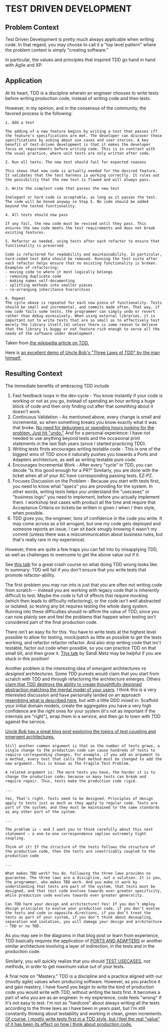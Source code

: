 # TEST DRIVEN DEVELOPMENT

## Problem Context
Test Driven Development is pretty much always applicable when writing code. In that regard, you may choose to call it a "top level pattern" where the problem context is simply "creating software."

In particular, the values and principles that inspired TDD go hand in hand with Agile and XP.

## Application
At its heart, TDD is a discipline wherein an engineer chooses to write tests before writing production code, instead of writing code and then tests.

However, in my opinion, and in the consensus of the community, the favored process is the following:

```
1. Add a test

The adding of a new feature begins by writing a test that passes iff the feature's specifications are met. The developer can discover these specifications by asking about use cases and user stories. A key benefit of test-driven development is that it makes the developer focus on requirements before writing code. This is in contrast with the usual practice, where unit tests are only written after code.

2. Run all tests. The new test should fail for expected reasons

This shows that new code is actually needed for the desired feature. It validates that the test harness is working correctly. It rules out the possibility that the new test is flawed and will always pass.

3. Write the simplest code that passes the new test

Inelegant or hard code is acceptable, as long as it passes the test. The code will be honed anyway in Step 5. No code should be added beyond the tested functionality.

4. All tests should now pass

If any fail, the new code must be revised until they pass. This ensures the new code meets the test requirements and does not break existing features.

5. Refactor as needed, using tests after each refactor to ensure that functionality is preserved

Code is refactored for readability and maintainability. In particular, hard-coded test data should be removed. Running the test suite after each refactor helps ensure that no existing functionality is broken.
Examples of refactoring:
- moving code to where it most logically belongs
- removing duplicate code
- making names self-documenting
- splitting methods into smaller pieces
- re-arranging inheritance hierarchies

6. Repeat
The cycle above is repeated for each new piece of functionality. Tests should be small and incremental, and commits made often. That way, if new code fails some tests, the programmer can simply undo or revert rather than debug excessively. When using external libraries, it is important not to write tests that are so small as to effectively test merely the library itself,[4] unless there is some reason to believe that the library is buggy or not feature-rich enough to serve all the needs of the software under development.
```
Taken from [the wikipedia article on TDD.](https://en.wikipedia.org/wiki/Test-driven_development)

Here is [an excellent demo of Uncle Bob's "Three Laws of TDD" by the man himself.](https://www.youtube.com/watch?v=qkblc5WRn-U&ab_channel=IntelliJIDEAbyJetBrains)

## Resulting Context
The immediate benefits of embracing TDD include

1) Fast feedback loops in the dev-cycle - You know instantly if your code is working or not as you go, instead of spending an hour writing a huge block of code and then only finding out after that *something* about it doesn't work.
2) Continuous Validation - As mentioned above, every change is small and incremental, so when something breaks you know exactly what it was that broke. [No need for debuggers or spending hours looking for the problem. Just hit "undo."](https://www.artima.com/weblogs/viewpost.jsp?thread=23476) And for a personal experience: I have not needed to use anything beyond tests and the occasional print statements in the last 5ish years (since I started practicing TDD).
3) Writing tests firsts encourages writing testable code - This is one of the biggest wins of TDD since it naturally pushes you towards a Ports and Adapters architecture, as well as writing testable pure code.
4) Encourages Incremental Work - After every "cycle" in TDD, you can decide "Is this good enough for a PR?" Similarly, you are done with the ticket when all of your AC have corresponding passing tests. EZ-PZ.
5) Focuses Discussion on the Problem - Because you start with tests first, you need to know what "specs" you are providing for the system. In other words, writing tests helps you understand the "usecases" or "business logic" you need to implement, before you actually implement them. I workshop test cases with product all the time and require that Acceptance Criteria on tickets be written in given / when / then style, when possible.
6) TDD gives you, the engineer, tons of confidence in the code you write. It may come across as a bit arrogant, but one my code gets deployed and someone reports an issue, I can sit back smugly knowing it wasn't my commit (unless there was a miscommunication about business rules, but that's really rare in my experience).

However, there are quite a few traps you can fall into by misapplying TDD, as well as challenges to overcome to get the above value out if it.

See [this talk](https://www.youtube.com/watch?v=xPL84vvLwXA&ab_channel=VMwareTanzu) for a great crash course on what doing TDD wrong looks like. In summary: TDD will fail if you don't ensure that you write tests that promote refactor-ability.

The first problem you may run into is just that you are often not writing code from scratch -- instead you are working with legacy code that is inherently difficult to test. Maybe the code is full of effects that require mocking (which then leads to difficulty refactoring), or the code isn't well abstracted or isolated, so testing any bit requires testing the whole dang system. Running into these difficulties should re-affirm the value of TDD, since you can now plainly see and feel the problems that happen when testing isn't considered part of the final production code.

There isn't an easy fix for this. You have to write tests at the highest level possible to allow for testing, mock/patch as little as possible to get the tests working, and refactor refactor refactor. And also stop writing code that isn't testable, factor out code when possible, so you can practice TDD on that small bit, and then grow it. [This talk](https://www.youtube.com/watch?v=8bZh5LMaSmE&t=830s&ab_channel=Confreaks) by Sandi Metz may be helpful if you are stuck in this position!

Another problem is the interesting idea of *emergent* architectures vs *designed* architectures. Some TDD purests would claim that you start from scratch with TDD and through refactoring the architecture emerges. Others [claim that TDD destroys the ability to create thoughtfully designed abstraction matching the mental model of your users](https://www.youtube.com/watch?v=ZrBQmIDdls4). I think this is a very interested discussion and have personally landed on an approach [resembling what is described here](https://www.youtube.com/watch?v=KtHQGs3zFAM), but with a little DDD mixed in: Scaffold your initial domain models, create the aggregates you have a very high confidence are the right ones for your system (it's not as important if the internals are "right"), wrap them in a service, and then go to town with TDD against the service.

[Uncle Bob has a great blog post exploring the topics of test coupling and emergent architectures.](https://blog.cleancoder.com/uncle-bob/2017/03/03/TDD-Harms-Architecture.html)

```
Still another common argument is that as the number of tests grows, a single change to the production code can cause hundreds of tests to require corresponding changes. For example, if you add an argument to a method, every test that calls that method must be changed to add the new argument. This is known as The Fragile Test Problem.

A related argument is: The more tests you have, the harder it is to change the production code; because so many tests can break and require repair. Thus, tests make the production code rigid.

...

Yes. That’s right. Tests need to be designed. Principles of design apply to tests just as much as they apply to regular code. Tests are part of the system; and they must be maintained to the same standards as any other part of the system.

...

The problem is – and I want you to think carefully about this next statement – a one-to-one correspondence implies extremely tight coupling.

Think of it! If the structure of the tests follows the structure of the production code, then the tests are inextricably coupled to the production code

...

What makes TDD work? You do. Following the three laws provides no guarantee. The three laws are a discipline, not a solution. It is you, the programmer, who makes TDD work. And you make it work by understanding that tests are part of the system, that tests must be designed, and that test code evolves towards ever greater specificity, while production code evolves towards ever greater generality.

Can TDD harm your design and architecture? Yes! If you don’t employ design principles to evolve your production code, if you don’t evolve the tests and code in opposite directions, if you don’t treat the tests as part of your system, if you don’t think about decoupling, separation and isolation, you will damage your design and architecture – TDD or no TDD.
```

As you may see in the diagrams in that blog post or learn from experience, TDD basically requires the application of [PORTS AND ADAPTERS](ports_and_adapters.md) or another similar architecture involving a layer of indirection, in the tests and in the production code.

Similarly, you will quickly realize that you should [TEST USECASES](test_usescases.md), not methods, in order to get maximum value out of your tests.

A final note on "Mastery." TDD is a discipline and a practice aligned with our (mostly agile) values when producing software. However, as you practice it and gain mastery, I have found you begin to write the kind of production code you would write with TDD, without writing the tests first. It becomes a part of who you are as an engineer. In my experience, code feels "wrong" if it's not easy to test. I'm not as "hardcore" about always writing all the tests according to the three laws as I have been in years past, but I'm still constantly thinking about testability and working in clean, green increments. [Of course, I mostly write tests first in a TDD style, but I feel the real "value" of it has been its effect on how I think about production code.](https://blog.cleancoder.com/uncle-bob/2016/11/10/TDD-Doesnt-work.html)